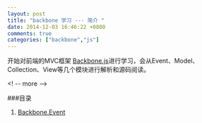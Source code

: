 ```yaml
---
layout: post
title: "backbone 学习 --- 简介 "
date: 2014-12-03 16:46:22 +0800
comments: true
categories: ["backbone","js"]
---
```


开始对前端的MVC框架 [Backbone.js](http://backbonejs.org/)进行学习，会从Event、Model、Collection、View等几个模块进行解析和源码阅读。

<! -- more -->

###目录
1. [Backbone.Event](blog/2014/12/04/backbone.Events/index.html)